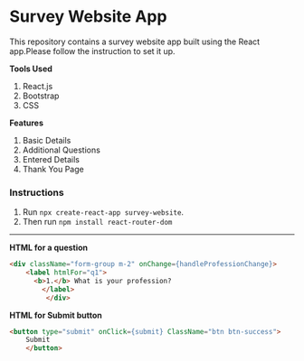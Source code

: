 # Survey Website App

This repository contains a survey website app built using the React app.Please follow the instruction to set it up.

**Tools Used**

1. React.js
2. Bootstrap
3. CSS
   

 **Features**

 1. Basic Details
 2. Additional Questions
 3. Entered Details
 4. Thank You Page
   
### Instructions

1. Run ``npx create-react-app survey-website``.
2. Then run ``npm install react-router-dom``

---
**HTML for a question**
```html
<div className="form-group m-2" onChange={handleProfessionChange}>
    <label htmlFor="q1">
      <b>1.</b> What is your profession?
        </label>
         </div>                           
```
**HTML for Submit button**
```html
<button type="submit" onClick={submit} ClassName="btn btn-success">
    Submit
    </button>
```

